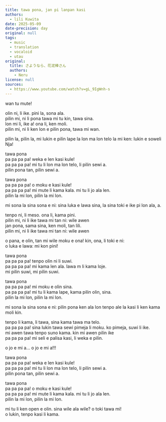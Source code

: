 ```yaml
---
title: tawa pona, jan pi lanpan kasi
authors:
  - lili Kuwita
date: 2025-05-09
date-precision: day
original: null
tags:
  - music
  - translation
  - vocaloid
  - utau
original:
  title: さようなら、花泥棒さん
  authors:
    - Neru
license: null
sources:
  - https://www.youtube.com/watch?v=gL_9IgWnh-s
---
```


wan tu mute!

olin ni, li ike. pini la, sona ala.  \
pilin mi, ni li pona tawa mi tu kin, tawa sina.  \
lon mi li, ike a! ona li, ken moli.  \
pilin mi, ni li ken lon e pilin pona, tawa mi wan.

pilin la, pilin la, mi lukin e pilin lape la lon ma lon telo la mi ken: lukin e soweli Nja!

tawa pona  \
pa pa pa pa! weka e len kasi kule!  \
pa pa pa pa! mi tu li lon ma lon telo, li pilin sewi a.  \
pilin pona tan, pilin sewi a.

tawa pona  \
pa pa pa pa! o moku e kasi kule!  \
pa pa pa pa! mi mute li kama kala. mi tu li jo ala len.  \
pilin la mi lon, pilin la mi lon.

mi sona la sina sona e ni: sina luka e lawa sina, la sina toki e ike pi lon ala, a.

tenpo ni, li meso. ona li, kama pini.  \
pilin mi, ni li ike tawa mi tan ni: wile awen  \
jan pona, sama sina, ken moli, tan lili.  \
pilin mi, ni li ike tawa mi tan ni: wile awen

o pana, e olin, tan mi wile moku e ona! kin, ona, li toki e ni:  \
o luka e lawa: mi kon pini!

tawa pona  \
pa pa pa pa! tenpo olin ni li suwi.  \
pa pa pa pa! mi kama len ala. lawa m li kama loje.  \
mi pilin suwi, mi pilin suwi.

tawa pona  \
pa pa pa pa! mi moku e olin sina.  \
pa pa pa pa! mi tu li kama lape, kama pilin olin, sina.  \
pilin la mi lon, pilin la mi lon.

mi sona la sina sona e ni: pilin pona ken ala lon tenpo ale la kasi li ken kama moli kin.

tenpo li kama, li tawa, sina kama tawa ma telo.  \
pa pa pa pa! sina lukin tawa sewi pimeja li moku. ko pimeja, suwi li ike.  \
mi awen tawa tenpo suno kama. kin mi awen pilin ike  \
pa pa pa pa! mi seli e palisa kasi, li weka e pilin.

o jo e mi a... o jo e mi a!!!

tawa pona  \
pa pa pa pa! weka e len kasi kule!  \
pa pa pa pa! mi tu li lon ma lon telo, li pilin sewi a.  \
pilin pona tan, pilin sewi a.

tawa pona  \
pa pa pa pa! o moku e kasi kule!  \
pa pa pa pa! mi mute li kama kala. mi tu li jo ala len.  \
pilin la mi lon, pilin la mi lon.

mi tu li ken open e olin. sina wile ala wile? o toki tawa mi!  \
o lukin, tenpo kasi li kama.
